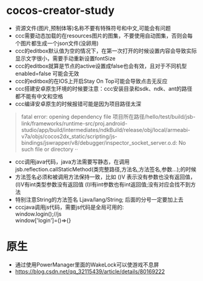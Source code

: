 # cocos-creator-study

* 资源文件(图片,预制体等)名称不要有特殊符号和中文,可能会有问题  
* ccc需要动态加载的在resources图片的图集，不要使用自动图集，否则会每个图片都生成一个json文件(没卵用)  
* ccc的editbox默认值为空的情况下，在第一次打开的时候设置内容会导致实际显示文字很小，需要手动重新设置fontSize  
* ccc的editbox就算是节点的active设置成false也会有效，且对于不同机型 enabled=false 可能会无效  
* ccc的editbox的在IOS上开启Stay On Top可能会导致点击无反应  
* ccc搭建安卓原生环境的时候要注意：ccc安装目录和sdk、ndk、ant的路径都不能有中文和空格  
* ccc编译安卓原生的时候报错可能是因为项目路径太深  
> fatal error: opening dependency file 项目所在路径/hello/test/build/jsb-link/frameworks/runtime-src/proj.android-studio/app/build/intermediates/ndkBuild/release/obj/local/armeabi-v7a/objs/cocos2dx_static/scripting/js-bindings/jswrapper/v8/debugger/inspector_socket_server.o.d: No such file or directory  ··
* ccc调用java代码，java方法需要写静态，在调用jsb.reflection.callStaticMethod(类完整路径,方法名,方法签名,参数...);的时候  
* 方法签名必须和被调用方法保持一致，比如 ()V 表示没有参数也没有返回值，(I)V有int类型参数没有返回值 (I)I有int参数也有int返回值;没有对应会找不到方法  
* 特别注意String的方法签名 Ljava/lang/String; 后面的分号一定要加上去
* cccjava调用js代码，需要js代码是全局可用的:  
window.login();//js  
window['login']=()=>{}



# 原生

* 通过使用PowerManager里面的WakeLock可以使游戏不息屏
* https://blog.csdn.net/qq_32115439/article/details/80169222
